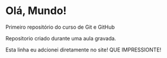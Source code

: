 # Olá, Mundo!
 Primeiro repositório do curso de Git e GitHub
 
 Repositorio criado durante uma aula gravada.
 
 Esta linha eu adcionei diretamente no site! QUE IMPRESSIONTE!
